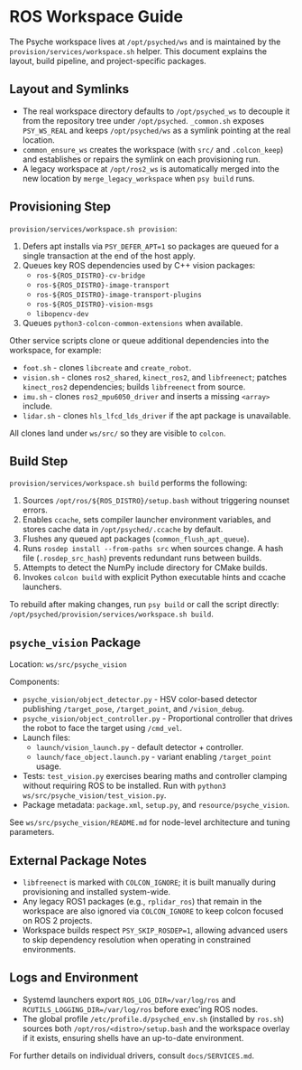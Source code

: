# ROS Workspace Guide

The Psyche workspace lives at `/opt/psyched/ws` and is maintained by the
`provision/services/workspace.sh` helper. This document explains the layout,
build pipeline, and project-specific packages.

## Layout and Symlinks

- The real workspace directory defaults to `/opt/psyched_ws` to decouple it from
  the repository tree under `/opt/psyched`. `_common.sh` exposes `PSY_WS_REAL`
  and keeps `/opt/psyched/ws` as a symlink pointing at the real location.
- `common_ensure_ws` creates the workspace (with `src/` and `.colcon_keep`) and
  establishes or repairs the symlink on each provisioning run.
- A legacy workspace at `/opt/ros2_ws` is automatically merged into the new
  location by `merge_legacy_workspace` when `psy build` runs.

## Provisioning Step

`provision/services/workspace.sh provision`:

1. Defers apt installs via `PSY_DEFER_APT=1` so packages are queued for a single
   transaction at the end of the host apply.
2. Queues key ROS dependencies used by C++ vision packages:
   - `ros-${ROS_DISTRO}-cv-bridge`
   - `ros-${ROS_DISTRO}-image-transport`
   - `ros-${ROS_DISTRO}-image-transport-plugins`
   - `ros-${ROS_DISTRO}-vision-msgs`
   - `libopencv-dev`
3. Queues `python3-colcon-common-extensions` when available.

Other service scripts clone or queue additional dependencies into the workspace,
for example:

- `foot.sh` - clones `libcreate` and `create_robot`.
- `vision.sh` - clones `ros2_shared`, `kinect_ros2`, and `libfreenect`; patches
  `kinect_ros2` dependencies; builds `libfreenect` from source.
- `imu.sh` - clones `ros2_mpu6050_driver` and inserts a missing `<array>` include.
- `lidar.sh` - clones `hls_lfcd_lds_driver` if the apt package is unavailable.

All clones land under `ws/src/` so they are visible to `colcon`.

## Build Step

`provision/services/workspace.sh build` performs the following:

1. Sources `/opt/ros/${ROS_DISTRO}/setup.bash` without triggering nounset errors.
2. Enables `ccache`, sets compiler launcher environment variables, and stores
   cache data in `/opt/psyched/.ccache` by default.
3. Flushes any queued apt packages (`common_flush_apt_queue`).
4. Runs `rosdep install --from-paths src` when sources change. A hash file
   (`.rosdep_src_hash`) prevents redundant runs between builds.
5. Attempts to detect the NumPy include directory for CMake builds.
6. Invokes `colcon build` with explicit Python executable hints and ccache
   launchers.

To rebuild after making changes, run `psy build` or call the script directly:
`/opt/psyched/provision/services/workspace.sh build`.

## `psyche_vision` Package

Location: `ws/src/psyche_vision`

Components:

- `psyche_vision/object_detector.py` - HSV color-based detector publishing
  `/target_pose`, `/target_point`, and `/vision_debug`.
- `psyche_vision/object_controller.py` - Proportional controller that drives the
  robot to face the target using `/cmd_vel`.
- Launch files:
  - `launch/vision_launch.py` - default detector + controller.
  - `launch/face_object.launch.py` - variant enabling `/target_point` usage.
- Tests: `test_vision.py` exercises bearing maths and controller clamping without
  requiring ROS to be installed. Run with `python3 ws/src/psyche_vision/test_vision.py`.
- Package metadata: `package.xml`, `setup.py`, and `resource/psyche_vision`.

See `ws/src/psyche_vision/README.md` for node-level architecture and tuning
parameters.

## External Package Notes

- `libfreenect` is marked with `COLCON_IGNORE`; it is built manually during
  provisioning and installed system-wide.
- Any legacy ROS1 packages (e.g., `rplidar_ros`) that remain in the workspace are
  also ignored via `COLCON_IGNORE` to keep colcon focused on ROS 2 projects.
- Workspace builds respect `PSY_SKIP_ROSDEP=1`, allowing advanced users to skip
  dependency resolution when operating in constrained environments.

## Logs and Environment

- Systemd launchers export `ROS_LOG_DIR=/var/log/ros` and
  `RCUTILS_LOGGING_DIR=/var/log/ros` before exec'ing ROS nodes.
- The global profile `/etc/profile.d/psyched_env.sh` (installed by `ros.sh`)
  sources both `/opt/ros/<distro>/setup.bash` and the workspace overlay if it
  exists, ensuring shells have an up-to-date environment.

For further details on individual drivers, consult `docs/SERVICES.md`.
